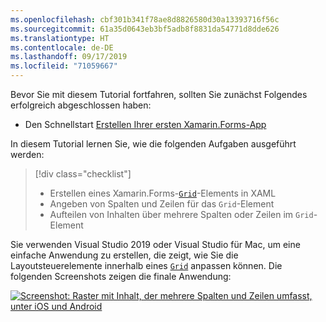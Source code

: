 ```yaml
---
ms.openlocfilehash: cbf301b341f78ae8d8826580d30a13393716f56c
ms.sourcegitcommit: 61a35d0643eb3bf5adb8f8831da54771d8dde626
ms.translationtype: HT
ms.contentlocale: de-DE
ms.lasthandoff: 09/17/2019
ms.locfileid: "71059667"
---
```

Bevor Sie mit diesem Tutorial fortfahren, sollten Sie zunächst Folgendes erfolgreich abgeschlossen haben:

- Den Schnellstart [Erstellen Ihrer ersten Xamarin.Forms-App](~/get-started/first-app/index.md)

In diesem Tutorial lernen Sie, wie die folgenden Aufgaben ausgeführt werden:

> [!div class="checklist"]
>
> - Erstellen eines Xamarin.Forms-[`Grid`](xref:Xamarin.Forms.Grid)-Elements in XAML
> - Angeben von Spalten und Zeilen für das `Grid`-Element
> - Aufteilen von Inhalten über mehrere Spalten oder Zeilen im `Grid`-Element

Sie verwenden Visual Studio 2019 oder Visual Studio für Mac, um eine einfache Anwendung zu erstellen, die zeigt, wie Sie die Layoutsteuerelemente innerhalb eines [`Grid`](xref:Xamarin.Forms.Grid) anpassen können. Die folgenden Screenshots zeigen die finale Anwendung:

[![Screenshot: Raster mit Inhalt, der mehrere Spalten und Zeilen umfasst, unter iOS und Android](../images/span-columns-rows.png "Raster mit Inhalt, der Spalten und Zeilen umfasst")](../images/span-columns-rows-large.png#lightbox "Raster mit Inhalt, der Spalten und Zeilen umfasst")
